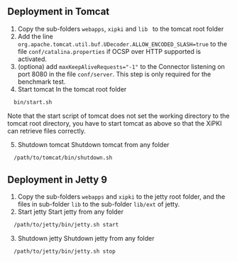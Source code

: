 Deployment in Tomcat
----
1. Copy the sub-folders `webapps`, `xipki` and `lib ` to the tomcat root folder
2. Add the line `org.apache.tomcat.util.buf.UDecoder.ALLOW_ENCODED_SLASH=true`
   to the file `conf/catalina.properties` if OCSP over HTTP supported is activated.
3. (optiona) add `maxKeepAliveRequests="-1"` to the Connector listening on port 8080 in the file `conf/server`.
   This step is only required for the benchmark test.
4. Start tomcat
  In the tomcat root folder

```sh
  bin/start.sh
```

  Note that the start script of tomcat does not set the working directory to the tomcat root directory, you have to start tomcat as above so that the XiPKI can retrieve files correctly.

5. Shutdown tomcat
   Shutdown tomcat from any folder
```sh
  /path/to/tomcat/bin/shutdown.sh
```

Deployment in Jetty 9
----
1. Copy the sub-folders `webapps` and `xipki` to the jetty root folder, and the files in sub-folder `lib` to the sub-folder `lib/ext` of jetty.
2. Start jetty
   Start jetty from any folder
```sh
  /path/to/jetty/bin/jetty.sh start
```

3. Shutdown jetty
   Shutdown jetty from any folder
```sh
  /path/to/jetty/bin/jetty.sh stop
```

